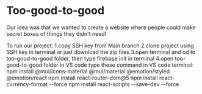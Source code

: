 # Too-good-to-good
Our idea was that we wanted to create a website where people could make secret boxes of things they didn't need!


To run our project:
1.copy SSH key from Main branch
2.clone project using SSH key in terminal or just download the zip files
3.open terminal and cd to too-good-to-good folder, then type firebase init in terminal
4.open too-good-to-good folder in VS code
type these command in VS code terminal: 
npm install @mui/icons-material @mui/material @emotion/styled @emotion/react
npm install react-router-dom@5
npm install react-currency-format --force
npm install react-scripts --save-dev --force
